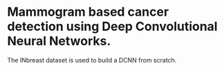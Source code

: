 # Mammogram based cancer detection using Deep Convolutional Neural Networks. 
  The INbreast dataset is used to build a DCNN from scratch.
